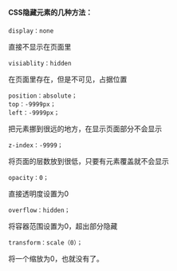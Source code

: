 #### CSS隐藏元素的几种方法：

```
display：none
```

直接不显示在页面里

```
visiablity：hidden
```

在页面里存在，但是不可见，占据位置

```
position：absolute；
top：-9999px；
left：-9999px；
```

把元素挪到很远的地方，在显示页面部分不会显示

```
z-index：-9999；
```

将页面的层数放到很低，只要有元素覆盖就不会显示

```
opacity：0；
```

直接透明度设置为0

```
overflow：hidden；
```

将容器范围设置为0，超出部分隐藏

```
transform：scale（0）；
```

将一个缩放为0，也就没有了。





